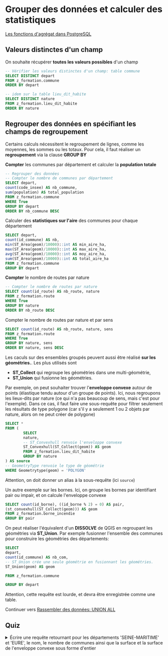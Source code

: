 # Grouper des données et calculer des statistiques

[Les fonctions d'agrégat dans PostgreSQL](https://docs.postgresql.fr/14/functions-aggregate.html)

## Valeurs distinctes d'un champ

On souhaite récupérer **toutes les valeurs possibles** d'un champ

```sql
-- Vérifier les valeurs distinctes d'un champ: table commune
SELECT DISTINCT depart
FROM z_formation.commune
ORDER BY depart

-- idem sur la table lieu_dit_habite
SELECT DISTINCT nature
FROM z_formation.lieu_dit_habite
ORDER BY nature
```


## Regrouper des données en spécifiant les champs de regroupement

Certains calculs nécessitent le regroupement de lignes, comme les moyennes, les sommes ou les totaux. Pour cela, il faut réaliser un **regroupement** via la clause **GROUP BY**

**Compter** les communes par département et calculer la **population totale**

```sql
-- Regrouper des données
-- Compter le nombre de communes par département
SELECT depart,
count(code_insee) AS nb_commune,
sum(population) AS total_population
FROM z_formation.commune
WHERE True
GROUP BY depart
ORDER BY nb_commune DESC
```

Calculer des **statistiques sur l'aire** des communes pour chaque département


```sql
SELECT depart,
count(id_commune) AS nb,
min(ST_Area(geom)/10000)::int AS min_aire_ha,
max(ST_Area(geom)/10000)::int AS max_aire_ha,
avg(ST_Area(geom)/10000)::int AS moy_aire_ha,
sum(ST_Area(geom)/10000)::int AS total_aire_ha
FROM z_formation.commune
GROUP BY depart
```

**Compter** le nombre de routes par nature

```sql
-- Compter le nombre de routes par nature
SELECT count(id_route) AS nb_route, nature
FROM z_formation.route
WHERE True
GROUP BY nature
ORDER BY nb_route DESC
```

Compter le nombre de routes par nature et par sens

```sql
SELECT count(id_route) AS nb_route, nature, sens
FROM z_formation.route
WHERE True
GROUP BY nature, sens
ORDER BY nature, sens DESC
```

Les caculs sur des ensembles groupés peuvent aussi être réalisé **sur les géométries.**. Les plus utilisés sont

* **ST_Collect** qui regroupe les géométries dans une multi-géométrie,
* **ST_Union** qui fusionne les géométries.

Par exemple, on peut souhaiter trouver l'**enveloppe convexe** autour de points (élastique tendu autour d'un groupe de points). Ici, nous regroupons les lieux-dits par nature (ce qui n'a pas beaucoup de sens, mais c'est pour l'exemple). Dans ce cas, il faut faire une sous-requête pour filtrer seulement les résultats de type polygone (car s'il y a seulement 1 ou 2 objets par nature, alors on ne peut créer de polygone)


```sql
SELECT *
FROM (
        SELECT
        nature,
        -- ST_Convexhull renvoie l'enveloppe convexe
        ST_Convexhull(ST_Collect(geom)) AS geom
        FROM z_formation.lieu_dit_habite
        GROUP BY nature
) AS source
-- GeometryType renvoie le type de géométrie
WHERE Geometrytype(geom) = 'POLYGON'
```

Attention, on doit donner un alias à la sous-requête (ici `source`)


Un autre exemple sur les bornes. Ici, on groupe les bornes par identifiant pair ou impair, et on calcule l'enveloppe convexe

```sql
SELECT count(id_borne), ((id_borne % 2) = 0) AS pair,
(st_convexhull(ST_Collect(geom))) AS geom
FROM z_formation.borne_incendie
GROUP BY pair
```


On peut réaliser l'équivalent d'un **DISSOLVE** de QGIS en regroupant les géométries via **ST_Union**. Par exemple fusionner l'ensemble des communes pour construire les géométries des départements:

```sql
SELECT
depart,
count(id_commune) AS nb_com,
-- ST_Union crée une seule géométrie en fusionnant les géométries.
ST_Union(geom) AS geom

FROM z_formation.commune

GROUP BY depart
```

Attention, cette requête est lourde, et devra être enregistrée comme une table.

Continuer vers [Rassembler des données: UNION ALL](./union.md)

## Quiz
<details>
  <summary>Écrire une requête retournant pour les départements 'SEINE-MARITIME' et 'EURE', le nom, le nombre de communes ainsi que la surface et la surface de l'enveloppe convexe sous forme d'entier</summary>
  
  ```sql
  SELECT depart,
  count(id_commune) AS nb_commune,
  ST_Area(ST_Collect(geom))::int8 AS surface,
  ST_Area(ST_Convexhull(ST_Collect(geom)))::int8 AS surface_enveloppe_convexe
  FROM z_formation.commune
  WHERE depart IN ('SEINE-MARITIME', 'EURE')
  GROUP BY depart
  ```
</details>
